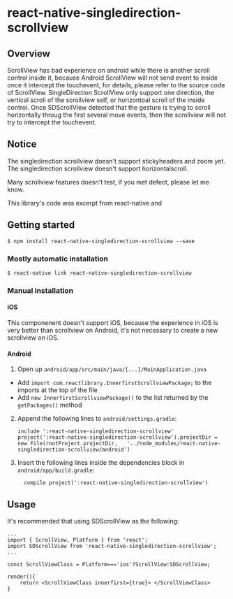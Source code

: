 # react-native-singledirection-scrollview

## Overview

ScrollView has bad experience on android while there is another scroll control inside it, because Android ScrollView will not send event to inside once it intercept the touchevent, for details, please refer to the source code of ScrollView.
SingleDirection ScrollView only support one direction, the vertical scroll of the scrollview self, or horizontoal scroll of the inside control. Once SDScrollView detected that the gesture is trying to scroll horizontally throug the first several move events,  then the scrollview will not try to intercept the touchevent.



## Notice  

The singledirection scrollview doesn't support stickyheaders and zoom yet. 
The singledirection scrollview doesn't support horizontalscroll.

Many scrollview features doesn't test, if you met defect, please let me know.

This library's code was excerpt from react-native and 

## Getting started

`$ npm install react-native-singledirection-scrollview --save`

### Mostly automatic installation

`$ react-native link react-native-singledirection-scrollview`

### Manual installation


#### iOS

This componenent doesn't support iOS, because the experience in iOS is very better than scrollview on Android, it's not necessary to create a new scrollview on iOS.


#### Android

1. Open up `android/app/src/main/java/[...]/MainApplication.java`
  - Add `import com.reactlibrary.InnerfirstScrollviewPackage;` to the imports at the top of the file
  - Add `new InnerfirstScrollviewPackage()` to the list returned by the `getPackages()` method
2. Append the following lines to `android/settings.gradle`:
  	```
  	include ':react-native-singledirection-scrollview'
  	project(':react-native-singledirection-scrollview').projectDir = new File(rootProject.projectDir, 	'../node_modules/react-native-singledirection-scrollview/android')
  	```
3. Insert the following lines inside the dependencies block in `android/app/build.gradle`:
  	```
      compile project(':react-native-singledirection-scrollview')
  	```


## Usage

It's recommended that using SDScrollView as the following:

```
...
import { ScrollView, Platform } from 'react';
import SDScrollView from 'react-native-singledirection-scrollview';
...

const ScrollViewClass = Platform==='ios'?ScrollView:SDScrollView;

render(){
	return <ScrollViewClass innerfirst={true}> </ScrollViewClass>
}
```



